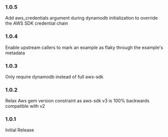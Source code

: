 ### 1.0.5
  Add aws_credentials argument during dynamodb initialization to override the AWS SDK credential chain

### 1.0.4
  Enable upstream callers to mark an example as flaky through the example's metadata

### 1.0.3
  Only require dynamodb instead of full aws-sdk

### 1.0.2
  Relax Aws gem version constraint as aws-sdk v3 is 100% backwards
  compatible with v2

### 1.0.1
  Initial Release
